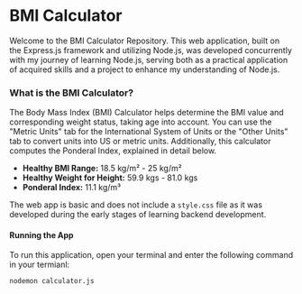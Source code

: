 # BMI Calculator

Welcome to the BMI Calculator Repository. This web application, built on the Express.js framework and utilizing Node.js, was developed concurrently with my journey of learning Node.js, serving both as a practical application of acquired skills and a project to enhance my understanding of Node.js.

### What is the BMI Calculator?

The Body Mass Index (BMI) Calculator helps determine the BMI value and corresponding weight status, taking age into account. You can use the "Metric Units" tab for the International System of Units or the "Other Units" tab to convert units into US or metric units. Additionally, this calculator computes the Ponderal Index, explained in detail below.

- **Healthy BMI Range:** 18.5 kg/m² - 25 kg/m²
- **Healthy Weight for Height:** 59.9 kgs - 81.0 kgs
- **Ponderal Index:** 11.1 kg/m³

The web app is basic and does not include a `style.css` file as it was developed during the early stages of learning backend development.

#### Running the App

To run this application, open your terminal and enter the following command in your termianl:

`nodemon calculator.js`
